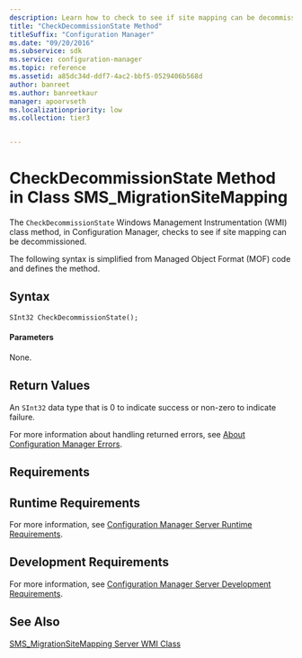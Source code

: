 ```yaml
---
description: Learn how to check to see if site mapping can be decommissioned using CheckDecommissionState class method.
title: "CheckDecommissionState Method"
titleSuffix: "Configuration Manager"
ms.date: "09/20/2016"
ms.subservice: sdk
ms.service: configuration-manager
ms.topic: reference
ms.assetid: a85dc34d-ddf7-4ac2-bbf5-0529406b568d
author: banreet
ms.author: banreetkaur
manager: apoorvseth
ms.localizationpriority: low
ms.collection: tier3


---
```

# CheckDecommissionState Method in Class SMS_MigrationSiteMapping
The `CheckDecommissionState` Windows Management Instrumentation (WMI) class method, in Configuration Manager, checks to see if site mapping can be decommissioned.  

 The following syntax is simplified from Managed Object Format (MOF) code and defines the method.  

## Syntax  

```  
SInt32 CheckDecommissionState();  
```  

#### Parameters  
 None.  

## Return Values  
 An  `SInt32` data type that is 0 to indicate success or non-zero to indicate failure.  

 For more information about handling returned errors, see [About Configuration Manager Errors](../../../../develop/core/understand/about-configuration-manager-errors.md).  

## Requirements  

## Runtime Requirements  
 For more information, see [Configuration Manager Server Runtime Requirements](../../../../develop/core/reqs/server-runtime-requirements.md).  

## Development Requirements  
 For more information, see [Configuration Manager Server Development Requirements](../../../../develop/core/reqs/server-development-requirements.md).  

## See Also  
 [SMS_MigrationSiteMapping Server WMI Class](../../../../develop/reference/core/migration/sms_migrationsitemapping-server-wmi-class.md)
